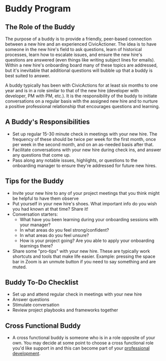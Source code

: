 # Buddy Program

## The Role of the Buddy

The purpose of a buddy is to provide a friendly, peer-based connection between a new hire and an experienced CivicActioner. The idea is to have someone in the new hire's field to ask questions, learn of historical processes, learn how to escalate issues, and ensure the new hire's questions are answered (even things like writing subject lines for emails). Within a new hire's onboarding board many of these topics are addressed, but it's inevitable that additional questions will bubble up that a buddy is best suited to answer.

A buddy typically has been with CivicActions for at least six months to one year and is in a role similar to that of the new hire (developer with developer, PM with PM, etc.). It is the responsibility of the buddy to initiate conversations on a regular basis with the assigned new hire and to nurture a positive professional relationship that encourages questions and learning.

## A Buddy's Responsibilities

- Set up regular 15-30 minute check in meetings with your new hire. The frequency of these should be twice per week for the first month, once per week in the second month, and on an as-needed basis after that.
- Facilitate conversations with your new hire during check ins, and answer any questions that come up.
- Pass along any notable issues, highlights, or questions to the onboarding manager to ensure they're addressed for future new hires.

## Tips for the Buddy

- Invite your new hire to any of your project meetings that you think might be helpful to have them observe
- Put yourself in your new hire's shoes. What important info do you wish you had known at that time? Share it!
- Conversation starters:
  - What have you been learning during your onboarding sessions with your manager?
  - In what areas do you feel strong/confident?
  - In what areas do you feel unsure?
  - How is your project going? Are you able to apply your onboarding learnings there?
- Share some "pro-tips" with your new hire. These are typically work shortcuts and tools that make life easier. Example: pressing the space bar in Zoom is an unmute button if you need to say something and are muted.

## Buddy To-Do Checklist

- Set up and attend regular check in meetings with your new hire
- Answer questions
- Stimulate conversation
- Review project playbooks and frameworks together

## Cross Functional Buddy

- A cross functional buddy is someone who is in a role opposite of your own. You may decide at some point to choose a cross functional role you'd like support in and this can become part of your [professional development](https://trello.com/b/p7FOD0Ju/template-professional-development-and-community-participation).
